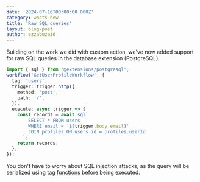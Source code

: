 ```yaml
---
date: '2024-07-16T00:00:00.000Z'
category: whats-new
title: 'Raw SQL queries'
layout: blog-post
author: ezzabuzaid
---
```


Building on the work we did with custom action, we've now added support for raw SQL queries in the database extension (PostgreSQL).

```ts
import { sql } from '@extensions/postgresql';
workflow('GetUserProfileWorkflow', {
  tag: 'users',
  trigger: trigger.http({
    method: 'post',
    path: '/',
  }),
  execute: async trigger => {
    const records = await sql`
        SELECT * FROM users
        WHERE email = '${trigger.body.email}'
        JOIN profiles ON users.id = profiles.userId
      `;
    return records;
  },
});
```

You don't have to worry about SQL injection attacks, as the query will be serialized using [tag functions](https://npmjs.com/package/sql-template-tag) before being executed.
